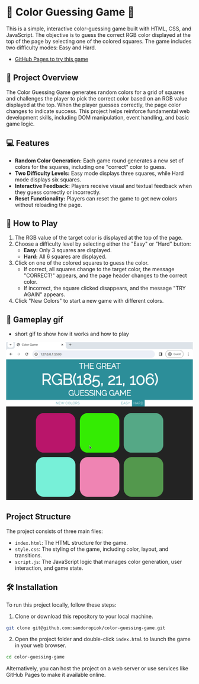 # 🎨 Color Guessing Game 🎨

This is a simple, interactive color-guessing game built with HTML, CSS, and JavaScript. The objective is to guess the correct RGB color displayed at the top of the page by selecting one of the colored squares. The game includes two difficulty modes: Easy and Hard.

 - [GitHub Pages to try this game](https://sandoropiok.github.io/color-guessing-game/)

## 👀 Project Overview

The Color Guessing Game generates random colors for a grid of squares and challenges the player to pick the correct color based on an RGB value displayed at the top. When the player guesses correctly, the page color changes to indicate success. This project helps reinforce fundamental web development skills, including DOM manipulation, event handling, and basic game logic.

## 💻 Features

- **Random Color Generation:** Each game round generates a new set of colors for the squares, including one "correct" color to guess.
- **Two Difficulty Levels:** Easy mode displays three squares, while Hard mode displays six squares.
- **Interactive Feedback:** Players receive visual and textual feedback when they guess correctly or incorrectly.
- **Reset Functionality:** Players can reset the game to get new colors without reloading the page.

## 🚀 How to Play

1. The RGB value of the target color is displayed at the top of the page.
2. Choose a difficulty level by selecting either the "Easy" or "Hard" button:
   - **Easy:** Only 3 squares are displayed.
   - **Hard:** All 6 squares are displayed.
3. Click on one of the colored squares to guess the color.
   - If correct, all squares change to the target color, the message "CORRECT!" appears, and the page header changes to the correct color.
   - If incorrect, the square clicked disappears, and the message "TRY AGAIN" appears.
4. Click "New Colors" to start a new game with different colors.

## 👾 Gameplay gif

- short gif to show how it works and how to play

![Reference Image](./assets/reference.gif)

## Project Structure

The project consists of three main files:

- `index.html`: The HTML structure for the game.
- `style.css`: The styling of the game, including color, layout, and transitions.
- `script.js`: The JavaScript logic that manages color generation, user interaction, and game state.

## 🛠️ Installation

To run this project locally, follow these steps:

1. Clone or download this repository to your local machine.
```bash
git clone git@github.com:sandoropiok/color-guessing-game.git
```
2. Open the project folder and double-click `index.html` to launch the game in your web browser.
```bash
cd color-guessing-game
```
Alternatively, you can host the project on a web server or use services like GitHub Pages to make it available online.

